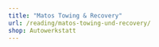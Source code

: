 ```yaml
---
title: "Matos Towing & Recovery"
url: /reading/matos-towing-und-recovery/
shop: Autowerkstatt
---
```

